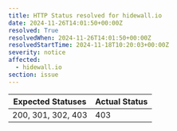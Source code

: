 ```yaml
---
title: HTTP Status resolved for hidewall.io
date: 2024-11-26T14:01:50+00:00Z
resolved: True
resolvedWhen: 2024-11-26T14:01:50+00:00Z
resolvedStartTime: 2024-11-18T10:20:03+00:00Z
severity: notice
affected:
  - hidewall.io
section: issue
---
```


| Expected Statuses | Actual Status  |
|-------------------|----------------|
| 200, 301, 302, 403 | 403 |
